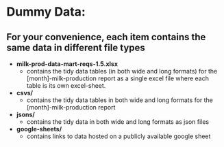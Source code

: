 # Dummy Data:
## For your convenience, each item contains the same data in different file types
- **milk-prod-data-mart-reqs-1.5.xlsx**
    - contains the tidy data tables (in both wide and long formats) for the [month]-milk-production report as a single excel file where each table is its own excel-sheet.
- **csvs/**
    - contains the tidy data tables in both wide and long formats for the [month]-milk-production report
- **jsons/**
    - contains the tidy data in both wide and long formats as json files
- **google-sheets/**
    - contains links to data hosted on a publicly available google sheet